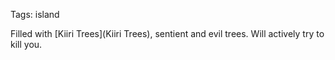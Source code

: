 Tags: island

Filled with [Kiiri Trees](Kiiri Trees), sentient and evil trees. Will actively try to kill you.